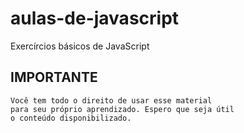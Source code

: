 # aulas-de-javascript
 Exercírcios básicos de JavaScript

 ## IMPORTANTE ##
    Você tem todo o direito de usar esse material 
    para seu próprio aprendizado. Espero que seja útil 
    o conteúdo disponibilizado. 
